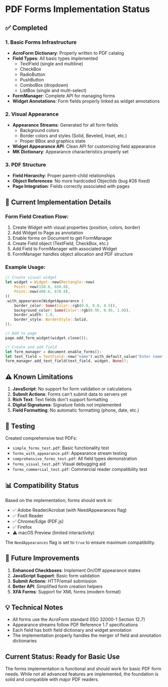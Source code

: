 # PDF Forms Implementation Status

## ✅ Completed

### 1. Basic Forms Infrastructure
- **AcroForm Dictionary**: Properly written to PDF catalog
- **Field Types**: All basic types implemented
  - TextField (single and multiline)
  - CheckBox 
  - RadioButton
  - PushButton
  - ComboBox (dropdown)
  - ListBox (single and multi-select)
- **FormManager**: Complete API for managing forms
- **Widget Annotations**: Form fields properly linked as widget annotations

### 2. Visual Appearance
- **Appearance Streams**: Generated for all form fields
  - Background colors
  - Border colors and styles (Solid, Beveled, Inset, etc.)
  - Proper BBox and graphics state
- **Widget Appearance API**: Clean API for customizing field appearance
- **MK Dictionary**: Appearance characteristics properly set

### 3. PDF Structure
- **Field Hierarchy**: Proper parent-child relationships
- **Object References**: No more hardcoded ObjectIds (bug #26 fixed)
- **Page Integration**: Fields correctly associated with pages

## 🔧 Current Implementation Details

### Form Field Creation Flow:
1. Create Widget with visual properties (position, colors, border)
2. Add Widget to Page as annotation
3. Enable forms on Document to get FormManager
4. Create Field object (TextField, CheckBox, etc.)
5. Add Field to FormManager with associated Widget
6. FormManager handles object allocation and PDF structure

### Example Usage:
```rust
// Create visual widget
let widget = Widget::new(Rectangle::new(
    Point::new(150.0, 650.0),
    Point::new(400.0, 670.0),
))
.with_appearance(WidgetAppearance {
    border_color: Some(Color::rgb(0.0, 0.0, 0.5)),
    background_color: Some(Color::rgb(0.95, 0.95, 1.0)),
    border_width: 1.0,
    border_style: BorderStyle::Solid,
});

// Add to page
page.add_form_widget(widget.clone());

// Create and add field
let form_manager = document.enable_forms();
let text_field = TextField::new("name").with_default_value("Enter name");
form_manager.add_text_field(text_field, widget, None)?;
```

## ⚠️ Known Limitations

1. **JavaScript**: No support for form validation or calculations
2. **Submit Actions**: Forms can't submit data to servers yet
3. **Rich Text**: Text fields don't support formatting
4. **Digital Signatures**: Signature fields not implemented
5. **Field Formatting**: No automatic formatting (phone, date, etc.)

## 🧪 Testing

Created comprehensive test PDFs:
- `simple_forms_test.pdf`: Basic functionality test
- `forms_with_appearance.pdf`: Appearance stream testing
- `comprehensive_forms_test.pdf`: All field types demonstration
- `forms_visual_test.pdf`: Visual debugging aid
- `forms_commercial_test.pdf`: Commercial reader compatibility test

## 📊 Compatibility Status

Based on the implementation, forms should work in:
- ✅ Adobe Reader/Acrobat (with NeedAppearances flag)
- ✅ Foxit Reader
- ✅ Chrome/Edge (PDF.js)
- ✅ Firefox
- ⚠️ macOS Preview (limited interactivity)

The `NeedAppearances` flag is set to `true` to ensure maximum compatibility.

## 🚀 Future Improvements

1. **Enhanced Checkboxes**: Implement On/Off appearance states
2. **JavaScript Support**: Basic form validation
3. **Submit Actions**: HTTP/email submission
4. **Better API**: Simplified form creation helpers
5. **XFA Forms**: Support for XML forms (modern format)

## 💡 Technical Notes

- All forms use the AcroForm standard (ISO 32000-1 Section 12.7)
- Appearance streams follow PDF Reference 1.7 specifications
- Each field has both field dictionary and widget annotation
- The implementation properly handles the merger of field and annotation dictionaries

## Current Status: Ready for Basic Use

The forms implementation is functional and should work for basic PDF form needs. While not all advanced features are implemented, the foundation is solid and compatible with major PDF readers.